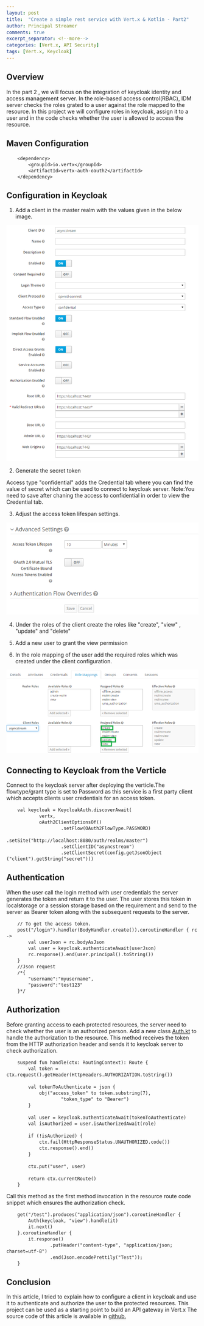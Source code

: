 ```yaml
---
layout: post
title:  "Create a simple rest service with Vert.x & Kotlin - Part2"
author: Principal Streamer
comments: true
excerpt_separator: <!--more-->
categories: [Vert.x, API Security]
tags: [Vert.x, Keycloak]
---
```


## Overview

In the part 2 , we will focus on the integration of keycloak identity and access management server.
In the role-based access control(RBAC), IDM server checks the roles grated to a user against the role mapped to the resource. In this project we will configure roles in keycloak, assign it to a user and in the code checks whether the user is allowed to access the resource.

## Maven Configuration

        <dependency>
            <groupId>io.vertx</groupId>
            <artifactId>vertx-auth-oauth2</artifactId>
        </dependency>

## Configuration in Keycloak

1. Add a client in the master realm with the values given in the below image.

![](/assets/img/keycloak/client-confidential-flow.png)

2. Generate the secret token

Access type "confidential" adds the Credential tab where you can find the value of secret which can be used to connect to keycloak server.
Note:You need to save after chaning the access to confidential in order to view the Credential tab.

3. Adjust the access token lifespan settings.

![](/assets/img/keycloak/access-token-lifespan.png)

4. Under the roles of the client create the roles like "create", "view" , "update" and "delete"    

5. Add a new user to grant the view permission

6. In the role mapping of the user add the required roles which was created under the client configuration.

![](/assets/img/keycloak/user-client-role-mapping.png)

## Connecting to Keycloak from the Verticle 

Connect to the keycloak server after deploying the verticle.The flowtype/grant type is set to Password as this service is a first party client which accepts clients user credentials for an access token.

        val keycloak = KeycloakAuth.discoverAwait(
                vertx,
                oAuth2ClientOptionsOf()
                        .setFlow(OAuth2FlowType.PASSWORD)
                        .setSite("http://localhost:8080/auth/realms/master")
                        .setClientID("asyncstream")
                        .setClientSecret(config.getJsonObject ("client").getString("secret")))

## Authentication

When the user call the login method with user credentials the server generates the token and return it to the user. The user stores this token in localstorage or a session storage based on the requirement and send to the server as Bearer token along with the subsequent requests to the server.

        // To get the access token.
        post("/login").handler(BodyHandler.create()).coroutineHandler { rc ->
            val userJson = rc.bodyAsJson
            val user = keycloak.authenticateAwait(userJson)
            rc.response().end(user.principal().toString())
        }
        //Json request
        /*{
	        "username":"myusername",
	        "password":"test123"
        }*/

## Authorization
Before granting access to each protected resources, the server need to check whether the user is an authorized person.
Add a new class [Auth.kt](https://github.com/asyncstream/cloudmessage-rest-engine/blob/master/src/main/kotlin/com/asyncstream/cloudmessage/rest/Auth.kt) to handle the authorization to the resource. This method receives the token from the HTTP authorization header and sends it to keycloak server to check authorization.

        suspend fun handle(ctx: RoutingContext): Route {
            val token = ctx.request().getHeader(HttpHeaders.AUTHORIZATION.toString())

            val tokenToAuthenticate = json {
                obj("access_token" to token.substring(7),
                        "token_type" to "Bearer")
            }

            val user = keycloak.authenticateAwait(tokenToAuthenticate)
            val isAuthorized = user.isAuthorizedAwait(role)

            if (!isAuthorized) {
                ctx.fail(HttpResponseStatus.UNAUTHORIZED.code())
                ctx.response().end()
            }

            ctx.put("user", user)

            return ctx.currentRoute()
        }

Call this method as the first method invocation in the resource route code snippet which ensures the authorization check.

        get("/test").produces("application/json").coroutineHandler {
            Auth(keycloak, "view").handle(it)
            it.next()
        }.coroutineHandler {
            it.response()
                    .putHeader("content-type", "application/json; charset=utf-8")
                    .end(Json.encodePrettily("Test"));
        }

## Conclusion

In this article, I tried to explain how to configure a client in keycloak and use it to authenticate and authorize the user to the protected resources. This project can be used as a starting point to build an API gateway in Vert.x
The source code of this article is available in [github.](https://github.com/asyncstream/cloudmessage-rest-engine.git)
